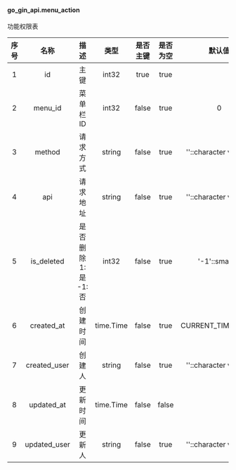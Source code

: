 #### go_gin_api.menu_action 
功能权限表

| 序号 | 名称 | 描述 | 类型 | 是否主键 | 是否为空  | 默认值 |
| :--: | :--: | :--: | :--: | :--:  | :--: | :--: |
| 1 | id | 主键 | int32 | true | true |   |
| 2 | menu_id | 菜单栏ID | int32 | false | true | 0  |
| 3 | method | 请求方式 | string | false | true | ''::character varying  |
| 4 | api | 请求地址 | string | false | true | ''::character varying  |
| 5 | is_deleted | 是否删除 1:是  -1:否 | int32 | false | true | '-1'::smallint  |
| 6 | created_at | 创建时间 | time.Time | false | true | CURRENT_TIMESTAMP  |
| 7 | created_user | 创建人 | string | false | true | ''::character varying  |
| 8 | updated_at | 更新时间 | time.Time | false | false |   |
| 9 | updated_user | 更新人 | string | false | true | ''::character varying  |
